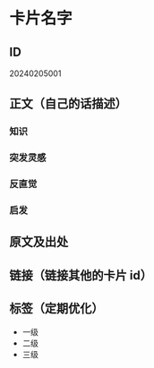 # 卡片名字
## ID

20240205001

## 正文（自己的话描述）
### 知识
### 突发灵感
### 反直觉
### 启发
## 原文及出处
## 链接（链接其他的卡片 id）
## 标签（定期优化）
* 一级
* 二级
* 三级
